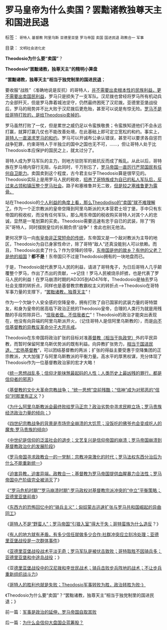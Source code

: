 # 罗马皇帝为什么卖国？罢黜诸教独尊天主和国进民退

标签： `哥特人` `基督教` `阿里乌斯` `亚德里亚堡` `罗马帝国` `卖国` `国进民退` `政教合一` `军事` 

目录： `文明社会进化史`

**Theodosio为什么要“卖国”**？

**Theodosio“罢黜诸教，独尊天主”的精明小算盘**

**“罢黜诸教，独尊天主”相当于独党制里的国进民退**；

要收服“战胜”（准确地说是反抗）的哥特人，[并不需要出卖根本性的民族利益，更不需要出卖国民利益](../../../2009/9/29/民族主义可以是卖国手段，爱国与卖国可以逻辑等效.md)，罗马只是损失了一支军队。汉尼拨也曾经将罗马所有机动兵力全部歼灭，但是罗马靠着城池坚守，仍然最终困死了汉尼拨。亚德里亚堡战役后，罗马的局势并不比大败于汉尼拨后更危贻，甚至可以说是有惊无险。[罗马不是给哥特打败的，是给Theodosio卖掉的](../../../2010/10/25/没有“私”的利益就不会有民主.md)。



罗马虽然打败了一仗，但是累世之威仍足以令蛮族敬畏；令蛮族知道他们不会永远打赢，就算打赢几仗也不能改善处境，在此基础上即可定立宽松的和约。事实上，[哥特人一直渴求罗马的和约](../../../2010/5/13/历史大趋势，人是最根本的社会财富.md)。罗马可以开诚布公承认错误，甚至可以要求各自惩罚战争犯罪，约束哥特人于半独立的国中之国也无不可，……，但让哥特人处于比Theodosio本应保护的国民之上，就太过分了。

哥特人成为罗马军队的主力，则地方驻防军的抵抗反而成了叛乱。从此以后，哥特族在罗马境内穿行无阻，与此同时，千万别忘了，[罗马帝国一直厉行严禁国民有任何自卫能力](../../../2010/9/15/帝国集权对国民的“去自卫化”.md)。卖国卖到这个程度，古今君主似乎Theodosio算是很罕见的。Theodosio实际上是用罗马人民的税收，[招养了哥特族成为自已的私人军队后，反过来占领和镇压整个罗马社会](../../../2010/9/28/不稳定的军人政府;罗马边防军联合蛮族入侵罗马.md)。路子和塞维鲁并无二致，[但是较之塞维鲁更为露骨。](../../../2010/9/4/罗马皇帝的民族主义面子战争.md)

站在Theodosio的[个人利益的角度上看，那么Theododiso的“卖国”就不难理解了](../../../2010/10/25/没有“私”的利益就不会有民主.md)。作为一个正宗教派的皇帝空降到阿里乌斯派的大本营君士坦丁堡，手中只有东帝国的税收权，而没有任何军队，那么用东帝国的税收购买哥特人对其个人的忠诚，显然是一笔划算的买卖。Theodosio需要迅速有忠于自已的武装，除了“购买”哥特人，同时摆脱皇位的长期负债“战争”！舍此也别无他法。

更何况罗马一向[有皇帝非正常短命的传统](../../../2010/8/4/罗马帝国对基督教很宽容，犹太教曾经暴戾.md)，东帝国又是一个敌对教派为主导的地区，Theodosio为自已身家性命计，除了哥特“敌人”还真没能别人可以依赖。而且，Theodosio出卖了什么？作为空降的领导，[东帝国是他的故乡？有他的父老？是他的祖国](../../../2010/3/29/“个人”和“社群”道德观“无私与自利”的自相矛盾.md)？**都不是**！东帝国只不过是Thedodosio拥有的一块地盘而已。

于是，Theodosio就代表罗马人民的利益，请进了哥特鬼子，为日后哥特人几乎颠覆整个罗马，作出了杰出的贡献，——>记住！罗马人民被烧杀奸掳，也是代表了罗马人民的利益！在罗马崩溃时期的AD305到AD476年，Thedodosio是抽去罗马社会支撑的转折点，同样也是基督教宗教霸权主义的转折点——>Theodosio在哥特军事力量的支撑下，“[罢黜诸教，独尊天主](../../../2010/5/6/基督教“焚书毁校”的历史文化悲剧.md)”！

作为一个欠缺个人安全感的空降皇帝，拥有打败了自已国家的武装力量的哥特盟友，和身为皇帝的居高临下政治正统的Theodosio皇帝，合理的人类行为就是用残酷的手段剪除异已，“[信我者倡，不信我者亡](../../../2010/11/13/宗教之善在于容纳他信之仁和中国特色的信仰.md)”！Theodosio的政治才能突出表现在，他没有向异端的阿里乌斯派开火，（记住哥特人是信阿里乌斯教的），而是[向不信基督教的异教反革命分子大开杀戒](../../../2010/11/11/为什么到处都宣扬“普世的价值观”.md)。

Theodosio在东帝国将政治扩张的目标对准[基督教（相当于执政党）](../../../2010/11/15/希腊“多神教”相当于主权互相承认和单神教.md)外的平民异教，而暂时保留阿里乌斯优势派的既有利益。向异教扩张势力，[相当于国进民退，“宏扬基督教](../../../2010/7/14/公有制寻租不是“市场化”；医疗市场化有税后公共医保.md)”，可以团结基督教的两派；扩张的得益主要受惠于空降集团的正宗教派，大大加强了与阿里乌斯教派的平衡力量。高水平的厚黑权谋，充分体现了Theodosio作为一位基督教政治家的宏才大略！

《[统一思想战乱多；信仰才能抹煞最起码的人性；人类历史上最凶残的罪行，都是信仰者的邪恶](../../../2010/11/19/统一思想战乱多；只有信仰才能抹煞人性.md)》

《[基督教的文化大革命宗教战争；
“统一思想”空前残酷；“信神”成为对邪恶的“信仰”时那里有正义](../../../2010/11/19/基督教罗马“统一思想”空前残酷，越来越残酷.md)？》

《[为什么阿里乌斯教派会最终败给罗马正宗？政治劣势中寻求民粹立场；罗马贵族经济政治力量的倾向；](../../../2010/11/20/基督教内战为什么阿里乌斯教派失败？.md)》

《[四世纪宗教战争的背景是市场完全崩溃的大饥荒；没饭吃的佛爷也会变成吃人的魔鬼;罗马贵族的倾向](../../../2010/11/20/四世纪基督教内战：没饭吃的天使变魔鬼.md)》

《[中世纪是信仰的泛滥社会的退步；文艺复兴是信仰帝国的崩溃；罗马帝国崩溃到基督教政治化的发展阶段](../../../2010/11/20/基督教中世纪是信仰的泛滥，社会的退步.md)》

《[罗马帝国寻求政教合一的一党制：宗教冲突激化的时代；罗马法权东西分治后为什么不能重新统一](../../../2010/11/21/政教合一的罗马无法重新统一.md)》

《[迫害异教，迫害异端，政教合一；基督教为罗马帝国提供血腥暴力合法性；罗马帝国中产阶级完全被消灭](../../../2010/11/21/基督教罗马：迫害异教，迫害异端，政教合一.md)了》

《[“罗马危机时期”“罗马崩溃时期”;罗马政权对基督教宗派冲突的“中立”平衡策略；亚德里亚堡前夜](../../../2010/11/21/罗马危机和崩溃时期，亚德里亚堡前夜.md)》

《[东西方的恐怖回忆中的“骑兵主义”；匈奴蒙古迅速扩张与罗马共和国崛起的异曲同工](../../../2010/11/21/匈奴蒙古迅速扩张与罗马共和国崛起的异曲同工.md)》

《[哥特人不是“野蛮人”；罗马帝国“引狼入室”得大于失；哥特蛮族为什么造反](../../../2010/11/22/亚德里亚堡的哥特人：罗马帝国“引狼入室”得大于失.md)？》

《[有人的地方就有矛盾，有多少信任就做多少合作;社群冲突应立刻冷处理；亚德里亚堡战役是一次群体事件](../../../2010/11/22/亚德里亚堡战役是一次“群体事件”.md)》

《[亚德里亚堡战役战术平淡无奇；罗马军队是被伏击致败；哥特取胜不因骑兵多；亚德里亚堡和中途岛战役](../../../2010/11/22/亚德里亚堡战役罗马野战军被哥特骑兵伏击.md)；》

《亚[德里亚堡战役中的汉尼拨和李世民战术；骑兵击败步兵阵地的战术；不让步兵重新组织战斗力](../../../2010/11/23/亚德里亚堡中的汉尼拨和李世民战术和骑兵.md)》

《[哥特人的胜利也就是失败；Theodosio军事转败为胜，政治转胜为败;》](../../../2010/11/23/军事是政治的延伸，罗马帝国自取其败.md)

《Theodosio为什么要“卖国”？“罢黜诸教，独尊天主”相当于独党制里的国进民退；》

前一篇：[军事是政治的延伸，罗马帝国自取其败](../../../2010/11/23/军事是政治的延伸，罗马帝国自取其败.md)

后一篇：[为什么会信仰大盘国企蓝筹股？](../../../2010/11/24/为什么会信仰大盘国企蓝筹股？.md)